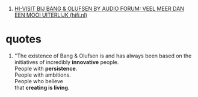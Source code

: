 1. [HI-VISIT BIJ BANG & OLUFSEN BY AUDIO FORUM: VEEL MEER DAN EEN MOOI UITERLIJK (hifi.nl)](https://hifi.nl/artikel/31388/Hi-Visit-bij-Bang---Olufsen-by-Audio-Forum-veel-meer-dan-een-mooi-uiterlijk.html)

# quotes
1. "The existence of Bang & Olufsen is and has always been based on the initiatives of incredibly **innovative** people.  
   People with **persistence**.  
   People with ambitions.  
   People who believe  
   that **creating is living**.